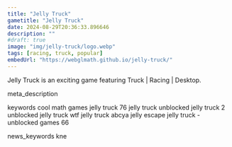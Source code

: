 ```yaml
---
title: "Jelly Truck"
gametitle: "Jelly Truck"
date: 2024-08-29T20:36:33.896646
description: ""
#draft: true
image: "img/jelly-truck/logo.webp"
tags: [racing, truck, popular]
embedUrl: "https://webglmath.github.io/jelly-truck/"
---
```


Jelly Truck is an exciting game featuring Truck | Racing | Desktop.

meta_description



keywords
cool math games jelly truck 76 jelly truck unblocked jelly truck 2 unblocked jelly truck wtf jelly truck abcya jelly escape jelly truck - unblocked games 66


news_keywords
kne

